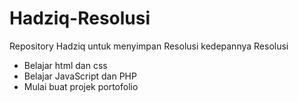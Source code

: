# Hadziq-Resolusi
Repository Hadziq untuk menyimpan Resolusi kedepannya
Resolusi
- Belajar html dan css
- Belajar JavaScript dan PHP
- Mulai buat projek portofolio
